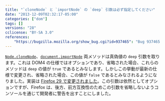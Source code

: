 ```yaml
---
title: "`cloneNode` と `importNode` の `deep` 引数は必ず指定してください"
date: "2013-12-09T02:32:17-05:00"
categories: ["dom"]
tags: []
versions: "28"
cclicense: "BY-SA 3.0"
references:
    "https://bugzilla.mozilla.org/show_bug.cgi?id=937465": "Bug 937465 – Add a warning when cloneNode/importNode is used without a boolean argument on a node with children"
---
```

[`Node.cloneNode`](https://developer.mozilla.org/ja/docs/Web/API/Node.cloneNode)、[`document.importNode`](https://developer.mozilla.org/ja/docs/Web/API/document.importNode) 両メソッドは真偽値の `deep` 引数を取ります。これは DOM4 の仕様ではオプションであり、省略された場合、これらのメソッドは `deep` の値が `true` であるとみなします。しかしこの挙動が最新の仕様で変更され、省略された場合、この値が `false` であるとみなされるようになりました。実装は [Firefox 29 で変更されました](https://www.fxsitecompat.com/ja/docs/2014/clonenode-and-importnode-has-defaulted-to-shallow-clones/)。この引数は依然としてオプションですが、Firefox は、後方、前方互換性のためこの引数を省略しないようコンソールを通じて開発者に警告を出すことにしました。
